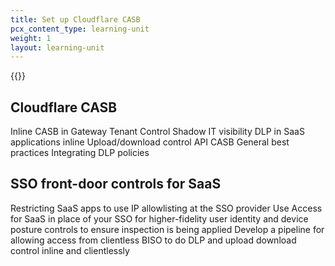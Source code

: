 ```yaml
---
title: Set up Cloudflare CASB
pcx_content_type: learning-unit
weight: 1
layout: learning-unit
---
```


{{<glossary-definition term_id="Cloudflare CASB">}}

## Cloudflare CASB

Inline CASB in Gateway
Tenant Control
Shadow IT visibility
DLP in SaaS applications inline
Upload/download control
API CASB
General best practices
Integrating DLP policies

## SSO front-door controls for SaaS

Restricting SaaS apps to use IP allowlisting at the SSO provider
Use Access for SaaS in place of your SSO for higher-fidelity user identity and device posture controls to ensure inspection is being applied
Develop a pipeline for allowing access from clientless BISO to do DLP and upload download control inline and clientlessly
